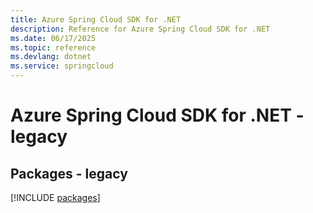 ```yaml
---
title: Azure Spring Cloud SDK for .NET
description: Reference for Azure Spring Cloud SDK for .NET
ms.date: 06/17/2025
ms.topic: reference
ms.devlang: dotnet
ms.service: springcloud
---
```

# Azure Spring Cloud SDK for .NET - legacy
## Packages - legacy
[!INCLUDE [packages](spring-cloud-index.md)]